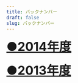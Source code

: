 ```yaml
---
title: バックナンバー
draft: false
slug: バックナンバー
---
```


<div onclick="obj=document.getElementById('open').style; obj.display=(obj.display=='none')?'block':'none';">
  <a style="cursor:pointer;"><font size="6"><u><b>●2014年度</b></u></font></a>
</div>
<div id="open" style="display:none;clear:both;">

  <br><a href="/pdf/14/top.pdf">・表紙</a>
  <br><br><a href="/pdf/14/schoolview.pdf">・校内疑似体験</a>
  <br><br><a href="/pdf/14/wilber.pdf">・ウィルバーフォース振り子</a>
  <br><br><a href="/pdf/14/tv.pdf">・テレビ石</a>
  <br><br><a href="/pdf/14/effect.pdf">・ギターエフェクターの作成(↓紹介PV)</a>
  <br><br><a href="/pdf/14/moze.pdf">・モーゼ効果と反磁性</a>
  <br><br><a href="/pdf/14/net.pdf">・ネット社会の安全性について</a>
  <br><br><a href="/pdf/14/black.pdf">・ブラックウォールと偏光板</a>
  <br><br><a href="/pdf/14/kikai.pdf">・機械と話せる日は来るのか</a>
  <br><br><a href="/pdf/14/ship.pdf">・船、橋、卵</a>
  <br><br><a href="/pdf/14/mycom.pdf">・マイコンボードとブレッドボードによる小学生でもできる簡単超多機能機械製作</a>
  <br><br><a href="/pdf/14/back.pdf">・あとがき</a>
  <br>
  <br>

  <object width="560" height="315"><param name="movie" value="//www.youtube.com/v/-7mifO-sgNA?hl=ja_JP&amp;version=3"></param><param name="allowFullScreen" value="true"></param><param name="allowscriptaccess" value="always"></param><embed src="//www.youtube.com/v/-7mifO-sgNA?hl=ja_JP&amp;version=3" type="application/x-shockwave-flash" width="560" height="315" allowscriptaccess="always" allowfullscreen="true"></embed></object>
  <br>

</div>
<br>




<div onclick="obj=document.getElementById('open2').style; obj.display=(obj.display=='none')?'block':'none';">
  <a style="cursor:pointer;"><font size="6"><u><b>●2013年度</b></u></font></a>
</div>
<div id="open2" style="display:none;clear:both;">

  <br><a href="/pdf/13/eatbite.pdf">・EAT&BITE</a>
  <br><br><a href="http://www.freem.ne.jp/win/game/5616"target="_blank">・EAT&BITE(ゲーム本体)をDL</a>
  <br><br><a href="/pdf/13/yama.pdf">・カオス理論(Chaos theory)</a>
  <br><br><a href="/pdf/13/sato.pdf">・データ圧縮について</a>
  <br><br><a href="/pdf/13/bunko.pdf">・製作費０円！お手軽分光器</a>
  <br><br><a href="/pdf/13/sunadokei.pdf">・水の中の砂時計</a>
  <br><br><a href="/pdf/13/tatumaki.pdf">・竜巻発生装置</a>
  </div>
  <br><br>

</div>
